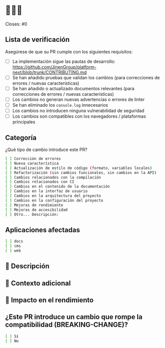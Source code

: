 # 🌊🌊🌊

<!-- Incluya el número del issue al que está relacionado este PR. Si este PR cierra el issue, incluya 'Closes #N' -->

Closes: #0

## Lista de verificación

Asegúrese de que su PR cumple con los siguientes requisitos:

- [ ] La implementación sigue las pautas de desarrollo: <https://github.com/JinenGroup/platform-next/blob/trunk/CONTRIBUTING.md>
- [ ] Se han añadido pruebas que validan los cambios (para correcciones de errores / nuevas características)
- [ ] Se han añadido o actualizado documentos relevantes (para correcciones de errores / nuevas características)
- [ ] Los cambios no generan nuevas advertencias o errores de linter
- [ ] Se han eliminado los `console.log` innecesarios
- [ ] Los cambios no introducen ninguna vulnerabilidad de seguridad
- [ ] Los cambios son compatibles con los navegadores / plataformas principales

## Categoría

¿Qué tipo de cambio introduce este PR?

<!-- Marque con "x" la opción que corresponda a este PR. -->

```sh
[ ] Corrección de errores
[ ] Nueva característica
[ ] Actualización de estilo de código (formato, variables locales)
[ ] Refactorización (sin cambios funcionales, sin cambios en la API)
[ ] Cambios relacionados con la compilación
[ ] Cambios relacionados con CI
[ ] Cambios en el contenido de la documentación
[ ] Cambios en la interfaz de usuario
[ ] Cambios en la arquitectura del proyecto
[ ] Cambios en la configuración del proyecto
[ ] Mejoras de rendimiento
[ ] Mejoras de accesibilidad
[ ] Otro... Descripción:
```

## Aplicaciones afectadas

<!-- Marque con "x" las aplicaciones que se ven afectadas por los cambios. -->

```sh
[ ] docs
[ ] cms
[ ] web
```

## 📝 Descripción

<!-- Proporcione una descripción detallada de los cambios propuestos en este PR -->

## 📝 Contexto adicional

<!-- Proporcione cualquier contexto adicional sobre el problema que se está resolviendo. Si es posible, incluya capturas de pantalla para ayudar a explicar los cambios realizados. -->

## 📝 Impacto en el rendimiento

<!-- Si los cambios en este PR afectan el rendimiento de la aplicación, proporcione detalles sobre las pruebas de rendimiento realizadas y los resultados obtenidos. -->

## ¿Este PR introduce un cambio que rompe la compatibilidad (BREAKING-CHANGE)?

```sh
[ ] Sí
[ ] No
```

<!-- Si este PR contiene un cambio que rompe la compatibilidad, describa el impacto y la ruta de migración para las aplicaciones existentes. -->
